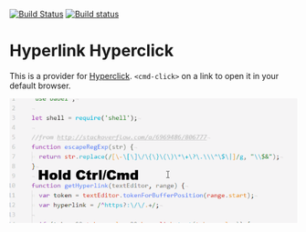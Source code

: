 [![Build Status](https://travis-ci.org/UziTech/hyperlink-hyperclick.svg?branch=master)](https://travis-ci.org/UziTech/hyperlink-hyperclick)
[![Build status](https://ci.appveyor.com/api/projects/status/428nmfp4j99ck7tw/branch/master?svg=true)](https://ci.appveyor.com/project/UziTech/hyperlink-hyperclick)

# Hyperlink Hyperclick

This is a provider for [Hyperclick][1].
`<cmd-click>` on a link to open it in your default browser.

![screenshot](https://raw.githubusercontent.com/UziTech/hyperlink-hyperclick/master/screenshots/screenshot1.gif)

[1]: https://atom.io/packages/hyperclick
